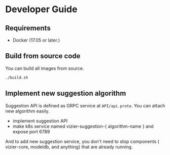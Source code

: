 # Developer Guide

## Requirements

- Docker (17.05 or later.)

## Build from source code

You can build all images from source.

```bash
./build.sh
```

## Implement new suggestion algorithm

Suggestion API is defined as GRPC service at `API/api.proto`.
You can attach new algorithm easily.

- implement suggestion API
- make k8s service named vizier-suggestion-{ algorithm-name } and expose port 6789

And to add new suggestion service, you don't need to stop components ( vizier-core, modeldb, and anything) that are already running.
